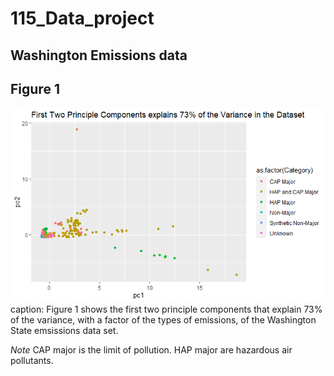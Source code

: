 # 115_Data_project

## Washington Emissions data


## Figure 1

<img src="https://raw.githubusercontent.com/weyo3/115_Data_project/main/Hwk11_1a.png">
caption: Figure 1 shows the first two principle components that explain 73% of the variance, with a factor of the types of emissions, of the Washington State emsissions data set.

*Note* CAP major is the limit of pollution. HAP major are hazardous air pollutants. 
